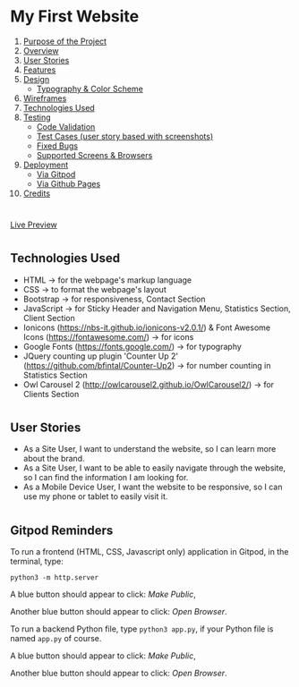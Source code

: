 # My First Website

1. [Purpose of the Project]()
2. [Overview]()
3. [User Stories](#user-stories)
4. [Features](#features)
5. [Design]()
   - [Typography & Color Scheme]()
6. [Wireframes]()
7. [Technologies Used](#technologies-used)
8. [Testing]()
   - [Code Validation]()
   - [Test Cases (user story based with screenshots)]()
   - [Fixed Bugs]()
   - [Supported Screens & Browsers]()
9. [Deployment]()
   - [Via Gitpod]()
   - [Via Github Pages]()
10. [Credits]()
#

[Live Preview](https://8000-yaricarelli-myfirstwebs-ykjmch12n58.ws-eu71.gitpod.io/)
#

## Technologies Used

- HTML → for the webpage's markup language
- CSS → to format the webpage's layout
- Bootstrap → for responsiveness, Contact Section
- JavaScript → for Sticky Header and Navigation Menu, Statistics Section, Client Section
- Ionicons (https://nbs-it.github.io/ionicons-v2.0.1/) & Font Awesome Icons (https://fontawesome.com/) → for icons
- Google Fonts (https://fonts.google.com/) → for typography
- JQuery counting up plugin 'Counter Up 2' (https://github.com/bfintal/Counter-Up2) → for number counting in Statistics Section
- Owl Carousel 2 (http://owlcarousel2.github.io/OwlCarousel2/) → for Clients Section

#

## User Stories

- As a Site User, I want to understand the website, so I can learn more about the brand.
- As a Site User, I want to be able to easily navigate through the website, so I can find the information I am looking for.
- As a Mobile Device User, I want the website to be responsive, so I can use my phone or tablet to easily visit it.

#

## Gitpod Reminders

To run a frontend (HTML, CSS, Javascript only) application in Gitpod, in the terminal, type:

`python3 -m http.server`

A blue button should appear to click: _Make Public_,

Another blue button should appear to click: _Open Browser_.

To run a backend Python file, type `python3 app.py`, if your Python file is named `app.py` of course.

A blue button should appear to click: _Make Public_,

Another blue button should appear to click: _Open Browser_.


